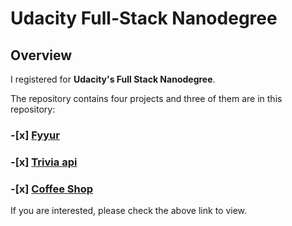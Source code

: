 # Udacity Full-Stack Nanodegree

## Overview

I registered for **Udacity's Full Stack Nanodegree**.

The repository contains four projects and three of them are in this repository:

### -[x] [Fyyur](projects/01_fyyur/starter_code/README.md)
### -[x] [Trivia api](projects/02_trivia_api/starter/README.md)
### -[x] [Coffee Shop](projects/03_coffee_shop_full_stack/starter_code/README.md)

If you are interested, please check the above link to view.
